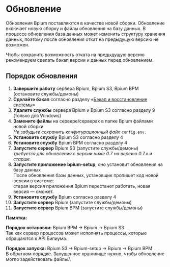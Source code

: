 # Обновление

Обновления Bpium поставляются в качестве новой сборки. Обновление включает новую сборку и файлы обновления на базу данных. В процессе обновления база данных может изменить структуру хранения данных, поэтому после обновления откат на предыдущую версию не возможен.

Чтобы сохранить возможность отката на предыдущую версию рекомендуем сделать бэкап версии и данных перед обновлением.

## **Порядок обновления**

1. **Завершите работу** сервера Bpium, Bpium S3, Bpium BPM (остановите службы/демоны)
2. **Сделайте бэкап** согласно разделу «[Бэкап и восстановление системы](https://docs.bpium.ru/deployment/extra/obsuzhivanie/bekap-i-vosstanovlenie-bazy)»
3. **Удалите службы** сервера Bpium и Bpium S3 согласно разделу 9 (только для Windows)
4. **Замените файлы** на сервере/серверах в папке Bpium файлами новой сборки\
   _Не забудьте сохранить конфигурационный файл_ `config.env.`
5. **Установите службу** Bpium S3 согласно разделу 4
6. **Установите службу** Bpium BPM согласно разделу 4
7. **Запустите сервер** Bpium S3 (запустите службы/демоны)\
   _требуется для обновления с версии ниже 0.7 на версию 0.7.x и старше._
8. **Запустите приложение** **bpium-setup**, оно установит обновления на базу данных\
   После обновления базы данных, установщик пропишет код новой версии в системе:\
   старая версия приложения Bpium перестанет работать, новая версия — сможет.
9. **Установите службу** Bpium согласно разделу 4
10. **Запустите сервер** Bpium (запустите службы/демоны)
11. **Запустите сервер** Bpium BPM (запустите службы/демоны)

**Памятка:**

**Порядок остановки:** Bpium BPM → Bpium → Bpium S3\
Так как сервер процессов может исполнять процессы, которые обращаются к API Бипиума.

**Порядок запуска:** Bpium S3 → Bpium-setup → Bpium → Bpium BPM\
В обратном порядке. Запущенное хранилище нужно, чтобы обновление могло задействовать файлы.\
